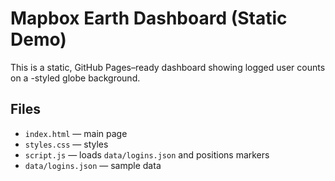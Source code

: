 # Mapbox Earth Dashboard (Static Demo)

This is a static, GitHub Pages–ready dashboard showing logged user counts on a -styled globe background.

## Files
- `index.html` — main page
- `styles.css` — styles
- `script.js` — loads `data/logins.json` and positions markers
- `data/logins.json` — sample data


